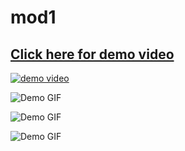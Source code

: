 # mod1

## [Click here for demo video](https://youtu.be/6s_4CWW5TLA)
[![demo video](http://img.youtube.com/vi/6s_4CWW5TLA/0.jpg)](https://youtu.be/6s_4CWW5TLA "Everything Is AWESOME")

![Demo GIF](http://cdn.makeagif.com/media/4-11-2016/pH_cZw.gif)

![Demo GIF](http://cdn.makeagif.com/media/4-11-2016/8HeCOE.gif)

![Demo GIF](http://cdn.makeagif.com/media/4-11-2016/0vK7OK.gif)
